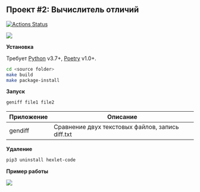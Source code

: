 ## Проект #2: Вычислитель отличий

[![Actions Status](https://github.com/mr-xeroth/python-project-lvl2/workflows/hexlet-check/badge.svg)](https://github.com/mr-xeroth/python-project-lvl2/actions)

<a href="https://codeclimate.com/github/mr-xeroth/python-project-lvl2/maintainability"><img src="https://api.codeclimate.com/v1/badges/2d826e4dba0f5b389023/maintainability" /></a>

**Установка**

Требует [Python](https://www.python.org/) v3.7+, [Poetry](https://python-poetry.org/) v1.0+.

```sh
cd <source folder>
make build
make package-install
```

**Запуск**

```sh
geniff file1 file2
```

| Приложение        | Описание                                        |
|-------------------|-------------------------------------------------|
| gendiff           | Сравнение двух текстовых файлов, запись diff.txt|

**Удаление**

```sh
pip3 uninstall hexlet-code
```

**Пример работы**

<a href="https://asciinema.org/a/461063" target="_blank"><img src="https://asciinema.org/a/461063.svg" /></a>
